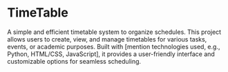 # TimeTable
A simple and efficient timetable system to organize schedules. This project allows users to create, view, and manage timetables for various tasks, events, or academic purposes. Built with [mention technologies used, e.g., Python, HTML/CSS, JavaScript], it provides a user-friendly interface and customizable options for seamless scheduling.
